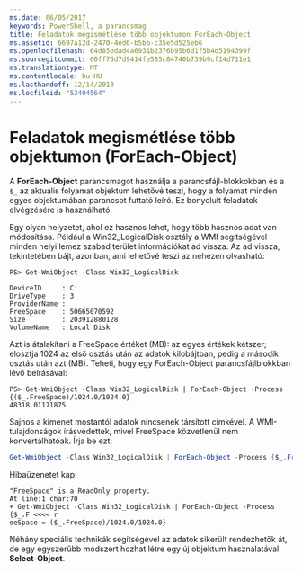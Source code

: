 ```yaml
---
ms.date: 06/05/2017
keywords: PowerShell, a parancsmag
title: Feladatok megismétlése több objektumon ForEach-Object
ms.assetid: 6697a12d-2470-4ed6-b5bb-c35e5d525eb6
ms.openlocfilehash: 64d85edad4a6931b2376b95b6d1f5b4d5194399f
ms.sourcegitcommit: 00ff76d7d9414fe585c04740b739b9cf14d711e1
ms.translationtype: MT
ms.contentlocale: hu-HU
ms.lasthandoff: 12/14/2018
ms.locfileid: "53404564"
---
```

# <a name="repeating-a-task-for-multiple-objects-foreach-object"></a>Feladatok megismétlése több objektumon (ForEach-Object)

A **ForEach-Object** parancsmagot használja a parancsfájl-blokkokban és a `$_` az aktuális folyamat objektum lehetővé teszi, hogy a folyamat minden egyes objektumában parancsot futtató leíró. Ez bonyolult feladatok elvégzésére is használható.

Egy olyan helyzetet, ahol ez hasznos lehet, hogy több hasznos adat van módosítása. Például a Win32_LogicalDisk osztály a WMI segítségével minden helyi lemez szabad terület információkat ad vissza. Az ad vissza, tekintetében bájt, azonban, ami lehetővé teszi az nehezen olvasható:

```
PS> Get-WmiObject -Class Win32_LogicalDisk

DeviceID     : C:
DriveType    : 3
ProviderName :
FreeSpace    : 50665070592
Size         : 203912880128
VolumeName   : Local Disk
```

Azt is átalakítani a FreeSpace értéket (MB): az egyes értékek kétszer; elosztja 1024 az első osztás után az adatok kilobájtban, pedig a második osztás után azt (MB). Teheti, hogy egy ForEach-Object parancsfájlblokkban lévő beírásával:

```
PS> Get-WmiObject -Class Win32_LogicalDisk | ForEach-Object -Process {($_.FreeSpace)/1024.0/1024.0}
48318.01171875
```

Sajnos a kimenet mostantól adatok nincsenek társított címkével. A WMI-tulajdonságok írásvédettek, mivel FreeSpace közvetlenül nem konvertálhatóak. Írja be ezt:

```powershell
Get-WmiObject -Class Win32_LogicalDisk | ForEach-Object -Process {$_.FreeSpace = ($_.FreeSpace)/1024.0/1024.0}
```

Hibaüzenetet kap:

```output
"FreeSpace" is a ReadOnly property.
At line:1 char:70
+ Get-WmiObject -Class Win32_LogicalDisk | ForEach-Object -Process {$_.F <<<< r
eeSpace = ($_.FreeSpace)/1024.0/1024.0}
```

Néhány speciális technikák segítségével az adatok sikerült rendezhetők át, de egy egyszerűbb módszert hozhat létre egy új objektum használatával **Select-Object**.